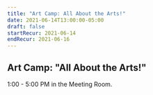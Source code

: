 ```yaml
---
title: "Art Camp: All About the Arts!"
date: 2021-06-14T13:00:00-05:00
draft: false
startRecur: 2021-06-14
endRecur: 2021-06-16
---
```

## Art Camp: "All About the Arts!"  
1:00 - 5:00 PM in the Meeting Room.
